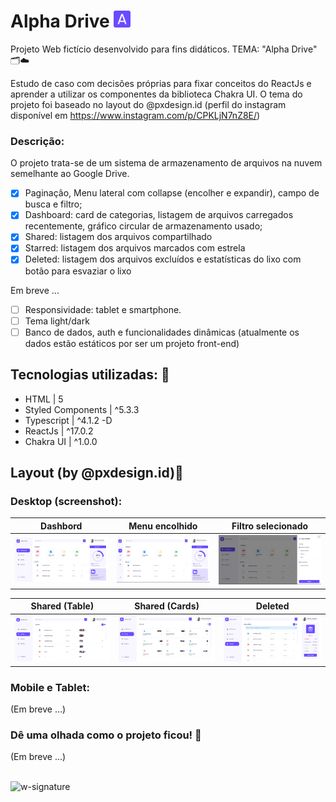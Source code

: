 # Alpha Drive <img src='https://github.com/jfernandesdev/alphadrive/blob/f318511b99c36a76fee125760b48f3d8d60e27cf/public/favicon.png' width='27px' />

Projeto Web fictício desenvolvido para fins didáticos. TEMA: "Alpha Drive" 🗂☁️

Estudo de caso com decisões próprias para fixar conceitos do ReactJs e aprender a utilizar os componentes da biblioteca Chakra UI. O tema do projeto foi baseado no layout do @pxdesign.id (perfil do instagram disponível em https://www.instagram.com/p/CPKLjN7nZ8E/)

### Descrição:

O projeto trata-se de um sistema de armazenamento de arquivos na nuvem semelhante ao Google Drive.

- [x] Paginação, Menu lateral com collapse (encolher e expandir), campo de busca e filtro;
- [x] Dashboard: card de categorias, listagem de arquivos carregados recentemente, gráfico circular de armazenamento usado;
- [x] Shared: listagem dos arquivos compartilhado
- [x] Starred: listagem dos arquivos marcados com estrela
- [x] Deleted: listagem dos arquivos excluídos e estatísticas do lixo com botão para esvaziar o lixo

Em breve ...

- [ ] Responsividade: tablet e smartphone.
- [ ] Tema light/dark
- [ ] Banco de dados, auth e funcionalidades dinâmicas (atualmente os dados estão estáticos por ser um projeto front-end)

## Tecnologias utilizadas: 🚀

- HTML | 5
- Styled Components | ^5.3.3
- Typescript | ^4.1.2 -D
- ReactJs | ^17.0.2
- Chakra UI | ^1.0.0

## Layout (by @pxdesign.id)🤩

### Desktop (screenshot):

| Dashbord        | Menu encolhido | Filtro selecionado |
| ---             | ---            | ---                |
| <img src="https://github.com/jfernandesdev/alphadrive/blob/f459287d96f42216a290b3b15bfd9fc58eca5670/public/layout/layout_1.png" /> | <img src="https://github.com/jfernandesdev/alphadrive/blob/f459287d96f42216a290b3b15bfd9fc58eca5670/public/layout/layout_2.png" /> | <img src="https://github.com/jfernandesdev/alphadrive/blob/f459287d96f42216a290b3b15bfd9fc58eca5670/public/layout/layout_3.png" />

|Shared  (Table) | Shared (Cards)  | Deleted            |
| ---            | ---             | ---                |
| <img src="https://github.com/jfernandesdev/alphadrive/blob/f459287d96f42216a290b3b15bfd9fc58eca5670/public/layout/layout_4.png" /> | <img src="https://github.com/jfernandesdev/alphadrive/blob/f459287d96f42216a290b3b15bfd9fc58eca5670/public/layout/layout_5.png" /> | <img src="https://github.com/jfernandesdev/alphadrive/blob/f459287d96f42216a290b3b15bfd9fc58eca5670/public/layout/layout_6.png" />


### Mobile e Tablet:

(Em breve ...)

### Dê uma olhada como o projeto ficou! 👀

(Em breve ...)

<br>

<img src="https://i.ibb.co/n1SbQZw/w-signature.png" alt="w-signature" border="0" width='300px' />
